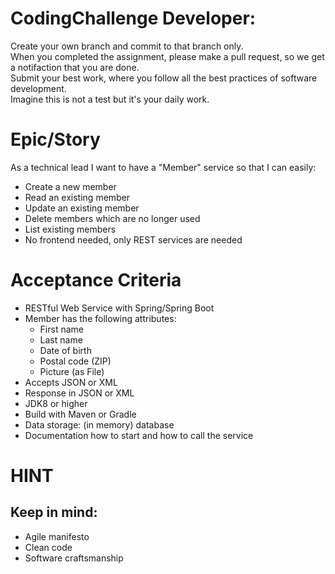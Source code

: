 # CodingChallenge Developer:

Create your own branch and commit to that branch only.    
When you completed the assignment, please make a pull request, so we get a notifaction that you are done.     
Submit your best work, where you follow all the best practices of software development.    
Imagine this is not a test but it's your daily work.


# Epic/Story
As a technical lead I want to have a "Member" service so that I can easily:
* Create a new member
* Read an existing member
* Update an existing member
* Delete members which are no longer used
* List existing members
* No frontend needed, only REST services are needed

# Acceptance Criteria
* RESTful Web Service with Spring/Spring Boot
* Member has the following attributes:
  * First name
  * Last name
  * Date of birth
  * Postal code (ZIP)
  * Picture (as File)
* Accepts JSON or XML
* Response in JSON or XML
* JDK8 or higher
* Build with Maven or Gradle
* Data storage: (in memory) database
* Documentation how to start and how to call the service

# HINT
## Keep in mind:
* Agile manifesto
* Clean code
* Software craftsmanship
